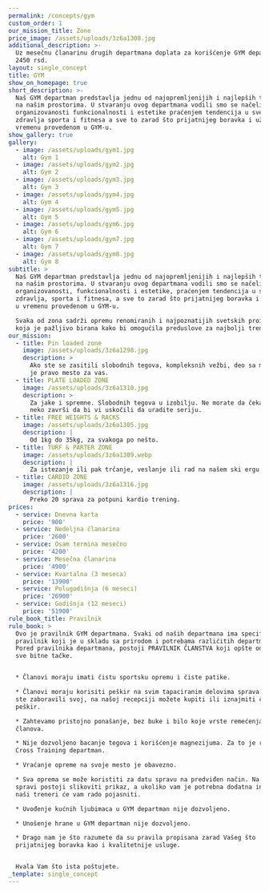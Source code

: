 ```yaml
---
permalink: /concepts/gym
custom_order: 1
our_mission_title: Zone
price_image: /assets/uploads/3z6a1308.jpg
additional_description: >-
  Uz mesečnu članarinu drugih departmana doplata za korišćenje GYM departmana je
  2450 rsd.
layout: single_concept
title: GYM
show_on_homepage: true
short_description: >-
  Naš GYM departman predstavlja jednu od najopremljenijih i najlepših teretana
  na našim prostorima. U stvaranju ovog departmana vodili smo se načelima
  organizovanosti funkcionalnosti i estetike praćenjem tendencija u svetu
  zdravlja sporta i fitnesa a sve to zarad što prijatnijeg boravka i uživanja u
  vremenu provedenom u GYM-u.
show_gallery: true
gallery:
  - image: /assets/uploads/gym1.jpg
    alt: Gym 1
  - image: /assets/uploads/gym2.jpg
    alt: Gym 2
  - image: /assets/uploads/gym3.jpg
    alt: Gym 3
  - image: /assets/uploads/gym4.jpg
    alt: Gym 4
  - image: /assets/uploads/gym5.jpg
    alt: Gym 5
  - image: /assets/uploads/gym6.jpg
    alt: Gym 6
  - image: /assets/uploads/gym7.jpg
    alt: Gym 7
  - image: /assets/uploads/gym8.jpg
    alt: Gym 8
subtitle: >
  Naš GYM departman predstavlja jednu od najopremljenijih i najlepših teretana
  na našim prostorima. U stvaranju ovog departmana vodili smo se načelima
  organizovanosti, funkcionalnosti i estetike, praćenjem tendencija u svetu
  zdravlja, sporta i fitnesa, a sve to zarad što prijatnijeg boravka i uživanja
  u vremenu provedenom u GYM-u.

  Svaka od zona sadrži opremu renomiranih i najpoznatijih svetskih proizvodjača
  koja je pažljivo birana kako bi omogućila preduslove za najbolji trening.
our_mission:
  - title: Pin loaded zone
    image: /assets/uploads/3z6a1298.jpg
    description: >
      Ako ste se zasitili slobodnih tegova, kompleksnih vežbi, deo sa mašinama
      je pravo mesto za vas.
  - title: PLATE LOADED ZONE
    image: /assets/uploads/3z6a1310.jpg
    description: >
      Za jake i spremne. Slobodnih tegova u izobilju. Ne morate da čekate da
      neko završi da bi vi uskočili da uradite seriju.
  - title: FREE WEIGHTS & RACKS
    image: /assets/uploads/3z6a1305.jpg
    description: |
      Od 1kg do 35kg, za svakoga po nešto.
  - title: TURF & PARTER ZONE
    image: /assets/uploads/3z6a1309.webp
    description: |
      Za istezanje ili pak trčanje, veslanje ili rad na našem ski ergu.
  - title: CARDIO ZONE
    image: /assets/uploads/3z6a1316.jpg
    description: |
      Preko 20 sprava za potpuni kardio trening.
prices:
  - service: Dnevna karta
    price: '900'
  - service: Nedeljna članarina
    price: '2600'
  - service: Osam termina mesečno
    price: '4200'
  - service: Mesečna članarina
    price: '4900'
  - service: Kvartalna (3 meseca)
    price: '13900'
  - service: Polugodišnja (6 meseci)
    price: '26900'
  - service: Godišnja (12 meseci)
    price: '51900'
rule_book_title: Pravilnik
rule_book: >
  Ovo je pravilnik GYM departmana. Svaki od naših departmana ima specifičan
  pravilnik koji je u skladu sa prirodom i potrebama različitih departmana.
  Pored pravilnika departmana, postoji PRAVILNIK ČLANSTVA koji opšte određuje
  sve bitne tačke.


  * Članovi moraju imati čistu sportsku opremu i čiste patike.

  * Članovi moraju korisiti peškir na svim tapaciranim delovima sprava. Ukoliko
  ste zaboravili svoj, na našoj recepciji možete kupiti ili iznajmiti čist
  peškir.

  * Zahtevamo pristojno ponašanje, bez buke i bilo koje vrste remećenja drugih
  članova.

  * Nije dozvoljeno bacanje tegova i korišćenje magnezijuma. Za to je rezervisan
  Cross Training departman.

  * Vraćanje opreme na svoje mesto je obavezno.

  * Sva oprema se može koristiti za datu spravu na predviđen način. Na svakoj
  spravi postoji slikoviti prikaz, a ukoliko vam je potrebna dodatna instrukcija
  naši treneri će vam rado pojasniti.

  * Uvođenje kućnih ljubimaca u GYM departman nije dozvoljeno.

  * Unošenje hrane u GYM departman nije dozvoljeno.

  * Drago nam je što razumete da su pravila propisana zarad Vašeg što
  prijatnijeg boravka kao i kvalitetnije usluge.


  Hvala Vam što ista poštujete.
_template: single_concept
---
```


